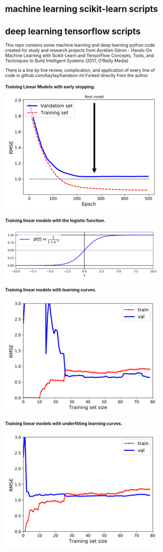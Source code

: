 # machine learning scikit-learn scripts
# deep learning tensorflow scripts

This repo contains some machine learning and deep learning python code created for study and research projects from
Aurélien Géron - Hands-On Machine Learning with Scikit-Learn and TensorFlow Concepts, Tools, and Techniques to Build Intelligent Systems (2017, O’Reilly Media)

There is a line by line review, complication, and application of every line of code in github.com/kayfay/handson-ml
Forked directly from the author


#### Training Linear Models with early stopping.
![early_stopping](https://github.com/kayfay/ml_scikit-learn_tensorflow/blob/master/training_linear_models/images/early_stopping_plot.png)

#### Training linear models with the logistic function.
![logistic_function](https://github.com/kayfay/ml_scikit-learn_tensorflow/blob/master/training_linear_models/images/logistic_function_plot.png)

#### Training linear models with learning curves.
![learning_curves](https://github.com/kayfay/ml_scikit-learn_tensorflow/blob/master/training_linear_models/images/learning_curves_plot.png)

#### Training linear models with underfitting learning curves.
![underfitting_learning_curves](https://github.com/kayfay/ml_scikit-learn_tensorflow/blob/master/training_linear_models/images/underfitting_learning_curves_plot.png)
